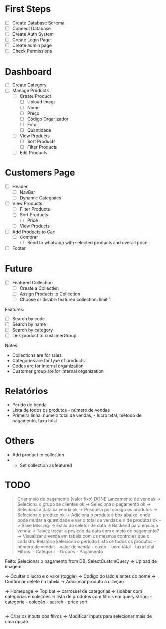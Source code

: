 # First Steps
- [ ] Create Database Schema
- [ ] Connect Database
- [ ] Create Auth System
- [ ] Create Login Page
- [ ] Create admin page
- [ ] Check Permissions  
###
# Dashboard

- [ ] Create Category
- [ ] Manage Products
  - [ ] Create Product
    - [ ] Upload Image
    - [ ] Nome
    - [ ] Preço
    - [ ] Código Organizador
    - [ ] Foto
    - [ ] Quantidade
  - [ ] View Products
    - [ ] Sort Products
    - [ ] Filter Products
  - [ ] Edit Products
###
# Customers Page
- [ ] Header
  - [ ] NavBar
  - [ ] Dynamic Categories
- [ ] View Products
  - [ ] Filter Products
  - [ ] Sort Products
    - [ ] Price
  - [ ] View Products
- [ ] Add Products to Cart
  - [ ] Comprar
    - [ ] Send to whatsapp with selected products and overall price
- [ ] Footer

# Future
- [ ] Featured Collection
  - [ ] Create a Collection
  - [ ] Assign Products to Collection
  - [ ] Choose or disable featured collection: limit 1

Features:
- [ ] Search by code
- [ ] Search by name
- [ ] Search by category
- [ ] Link product to customerGroup

Notes:
- Collections are for sales
- Categories are for type of products
- Codes are for internal organization
- Customer group are for internal organization

# Relatórios
 - Perído de Venda
 - Lista de todos os produtos - número de vendas
 - Primeira linha: número total de vendas, - lucro total, método de pagamento, taxa total



# Others
- Add product to collection
- - Set collection as featured

# TODO

  > Criar meio de pagamento (valor fixo) DONE
  > Lançamento de vendas
    -> Seleciona o grupo de clientes ok
    -> Seleciona o pagamento ok
    -> Seleciona a data da venda ok
    -> Pesquisa por código os produtos
      -> Seleciona o produto ok
      -> Adiciona o produto à box abaixo, onde pode mudar a quantidade e ver o total de vendas e n de produtos ok
    -> Save
Missing:
-> Estilo do seletor de data
-> Backend para enviar a venda
-> Talvez trocar a posição da data com o meio de pagamento?
-> Visualizar a venda em tabela com os mesmos controles que o cadastro
  > Relatório
  > Seleciona o período
  > Lista de todos os produtos - número de vendas - valor de venda - custo - lucro total - taxa total
  > Filtros:
    - Categoria
    - Grupos
    - Pagamento

Feito: Selecionar o pagamento from DB, SelectCustomQuery
  -> Upload de imagem

  -> Ocultar o lucro e o valor (toggle)
  -> Codigo do lado e antes do nome
  -> Confirmar delete na tabela
  -> Adicionar produto à coleção

  -> Homepage
  -> Top bar
  -> carrossel de categorias
  -> sidebar com categorias e coleções
  -> lista de produtos com filtros em query string:
    - categoria
    - coleção
    - search
    - price sort


##

-> Criar os inputs dos filtros
-> Modificar inputs para selecionar mais de uma opção